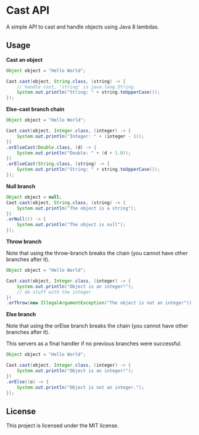 # Cast API

A simple API to cast and handle objects using Java 8 lambdas.

## Usage

**Cast an object**
```java
Object object = "Hello World";

Cast.cast(object, String.class, (string) -> {
    // handle cast, 'string' is java.lang.String.
    System.out.println("String: " + string.toUpperCase());
});
```

**Else-cast branch chain**
```java
Object object = "Hello World";

Cast.cast(object, Integer.class, (integer) -> {
    System.out.println("Integer: " + (integer - 1));
})
.orElseCast(Double.class, (d) -> {
    System.out.println("Double: " + (d + 1.0));
})
.orElseCast(String.class, (string) -> {
    System.out.println("String: " + string.toUpperCase());
});
```

**Null branch**
```java
Object object = null;
Cast.cast(object, String.class, (string) -> {
    System.out.println("The object is a string");
})
.orNull(() -> {
    System.out.println("The object is null");
});
```

**Throw branch**

Note that using the throw-branch breaks the chain (you cannot have other branches after it).

```java
Object object = "Hello World";

Cast.cast(object, Integer.class, (integer) -> {
    System.out.println("Object is an integer!");
    // do stuff with the integer
})
.orThrow(new IllegalArgumentException("The object is not an integer"));
```

**Else branch**

Note that using the orElse branch breaks the chain (you cannot have other branches after it).

This servers as a final handler if no previous branches were successful.

```java
Object object = "Hello World";

Cast.cast(object, Integer.class, (integer) -> {
    System.out.println("Object is an integer!");
})
.orElse((o) -> {
    System.out.println("Object is not an integer.");
});
```

## License

This project is licensed under the MIT license.
